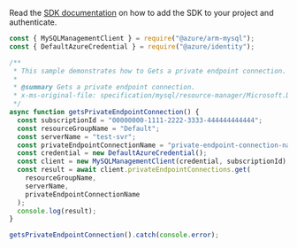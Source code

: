 Read the [SDK documentation](https://github.com/Azure/azure-sdk-for-js/blob/%40azure%2Farm-mysql_5.0.1/sdk/mysql/arm-mysql/README.md) on how to add the SDK to your project and authenticate.

```javascript
const { MySQLManagementClient } = require("@azure/arm-mysql");
const { DefaultAzureCredential } = require("@azure/identity");

/**
 * This sample demonstrates how to Gets a private endpoint connection.
 *
 * @summary Gets a private endpoint connection.
 * x-ms-original-file: specification/mysql/resource-manager/Microsoft.DBforMySQL/stable/2018-06-01/examples/PrivateEndpointConnectionGet.json
 */
async function getsPrivateEndpointConnection() {
  const subscriptionId = "00000000-1111-2222-3333-444444444444";
  const resourceGroupName = "Default";
  const serverName = "test-svr";
  const privateEndpointConnectionName = "private-endpoint-connection-name";
  const credential = new DefaultAzureCredential();
  const client = new MySQLManagementClient(credential, subscriptionId);
  const result = await client.privateEndpointConnections.get(
    resourceGroupName,
    serverName,
    privateEndpointConnectionName
  );
  console.log(result);
}

getsPrivateEndpointConnection().catch(console.error);
```
